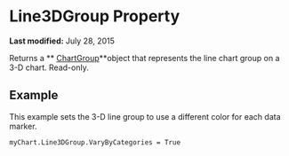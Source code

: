 
# Line3DGroup Property

 **Last modified:** July 28, 2015

Returns a  ** [ChartGroup](8a485a8c-e181-a039-60b9-a02c2c89b26e.md)**object that represents the line chart group on a 3-D chart. Read-only.

## Example

This example sets the 3-D line group to use a different color for each data marker.


```
myChart.Line3DGroup.VaryByCategories = True
```

